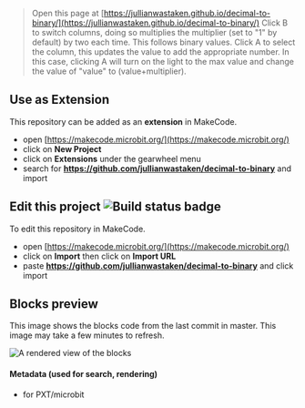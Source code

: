 
> Open this page at [https://jullianwastaken.github.io/decimal-to-binary/](https://jullianwastaken.github.io/decimal-to-binary/)
> Click B to switch columns, doing so multiplies the multiplier (set to "1" by default) by two each time. This follows binary values.
> Click A to select the column, this updates the value to add the appropriate number. In this case, clicking A will turn on the light to the max value and change the value of "value" to (value+multiplier).

## Use as Extension

This repository can be added as an **extension** in MakeCode.

* open [https://makecode.microbit.org/](https://makecode.microbit.org/)
* click on **New Project**
* click on **Extensions** under the gearwheel menu
* search for **https://github.com/jullianwastaken/decimal-to-binary** and import

## Edit this project ![Build status badge](https://github.com/jullianwastaken/decimal-to-binary/workflows/MakeCode/badge.svg)

To edit this repository in MakeCode.

* open [https://makecode.microbit.org/](https://makecode.microbit.org/)
* click on **Import** then click on **Import URL**
* paste **https://github.com/jullianwastaken/decimal-to-binary** and click import

## Blocks preview

This image shows the blocks code from the last commit in master.
This image may take a few minutes to refresh.

![A rendered view of the blocks](https://github.com/jullianwastaken/decimal-to-binary/raw/master/.github/makecode/blocks.png)

#### Metadata (used for search, rendering)

* for PXT/microbit
<script src="https://makecode.com/gh-pages-embed.js"></script><script>makeCodeRender("{{ site.makecode.home_url }}", "{{ site.github.owner_name }}/{{ site.github.repository_name }}");</script>
